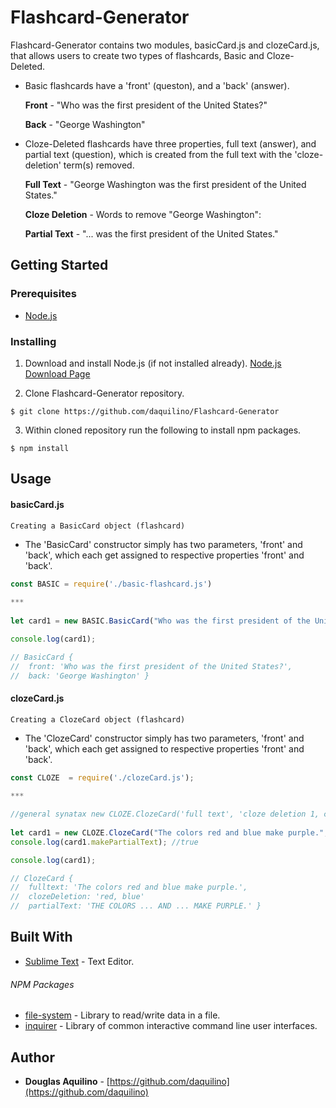 # Flashcard-Generator
	
Flashcard-Generator contains two modules, basicCard.js and clozeCard.js, that allows users to create two types of flashcards, Basic and Cloze-Deleted.  

- Basic flashcards have a 'front' (queston), and a 'back' (answer).

   **Front** - "Who was the first president of the United States?"

   **Back** - "George Washington"

	
- Cloze-Deleted flashcards have three properties, full text (answer), and partial text (question), which is created from the full text with the 'cloze-deletion' term(s) removed. 
      
   **Full Text** - "George Washington was the first president of the United States."

   **Cloze Deletion** - Words to remove "George Washington":

   **Partial Text** - "... was the first president of the United States."

	
## Getting Started

### Prerequisites

* [Node.js](https://nodejs.org) 


### Installing

1. Download and install Node.js (if not installed already). 
[Node.js Download Page](https://nodejs.org/en/download/)

2. Clone Flashcard-Generator repository. 

```
$ git clone https://github.com/daquilino/Flashcard-Generator
```

3. Within cloned repository run the following to install npm packages.

```
$ npm install
```


## Usage
#### basicCard.js

`Creating a BasicCard object (flashcard)`

*  The 'BasicCard' constructor simply has two parameters, 'front' and 'back', which each get assigned to respective properties 'front' and 'back'.
 
```javascript
const BASIC = require('./basic-flashcard.js')
	
***
	
let card1 = new BASIC.BasicCard("Who was the first president of the United States?", "George Washington");

console.log(card1);

// BasicCard {
//	front: 'Who was the first president of the United States?',
//	back: 'George Washington' }

```

 #### clozeCard.js

`Creating a ClozeCard object (flashcard)`

*  The 'ClozeCard' constructor simply has two parameters, 'front' and 'back', which each get assigned to respective properties 'front' and 'back'.
 
```javascript
const CLOZE  = require('./clozeCard.js');
	
***

//general synatax new CLOZE.ClozeCard('full text', 'cloze deletion 1, cloze deletion 2, ...');
	
let card1 = new CLOZE.ClozeCard("The colors red and blue make purple.", "red, blue");
console.log(card1.makePartialText); //true

console.log(card1);

// ClozeCard {
//	fulltext: 'The colors red and blue make purple.',
//	clozeDeletion: 'red, blue'
//  partialText: 'THE COLORS ... AND ... MAKE PURPLE.' }

```
     
	 



## Built With

* [Sublime Text](https://www.sublimetext.com/) - Text Editor.

###### NPM Packages

* [file-system](https://www.npmjs.com/package/file-system)	- Library to read/write data in a file.
* [inquirer](https://www.npmjs.com/package/inquirer) - Library of common interactive command line user interfaces.



## Author

* **Douglas Aquilino** - [https://github.com/daquilino](https://github.com/daquilino)